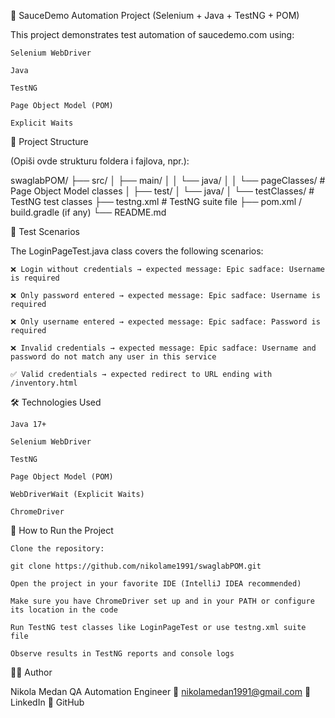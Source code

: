 🔐 SauceDemo Automation Project (Selenium + Java + TestNG + POM)

This project demonstrates test automation of saucedemo.com using:

    Selenium WebDriver

    Java

    TestNG

    Page Object Model (POM)

    Explicit Waits

🧱 Project Structure

(Opiši ovde strukturu foldera i fajlova, npr.):

swaglabPOM/
├── src/
│   ├── main/
│   │   └── java/
│   │       └── pageClasses/       # Page Object Model classes
│   ├── test/
│       └── java/
│           └── testClasses/       # TestNG test classes
├── testng.xml                    # TestNG suite file
├── pom.xml / build.gradle (if any)
└── README.md

🧪 Test Scenarios

The LoginPageTest.java class covers the following scenarios:

    ❌ Login without credentials → expected message: Epic sadface: Username is required

    ❌ Only password entered → expected message: Epic sadface: Username is required

    ❌ Only username entered → expected message: Epic sadface: Password is required

    ❌ Invalid credentials → expected message: Epic sadface: Username and password do not match any user in this service

    ✅ Valid credentials → expected redirect to URL ending with /inventory.html

🛠️ Technologies Used

    Java 17+

    Selenium WebDriver

    TestNG

    Page Object Model (POM)

    WebDriverWait (Explicit Waits)

    ChromeDriver

🚀 How to Run the Project

    Clone the repository:

    git clone https://github.com/nikolame1991/swaglabPOM.git

    Open the project in your favorite IDE (IntelliJ IDEA recommended)

    Make sure you have ChromeDriver set up and in your PATH or configure its location in the code

    Run TestNG test classes like LoginPageTest or use testng.xml suite file

    Observe results in TestNG reports and console logs

👨‍💻 Author

Nikola Medan
QA Automation Engineer
📧 nikolamedan1991@gmail.com
🔗 LinkedIn
🔗 GitHub
